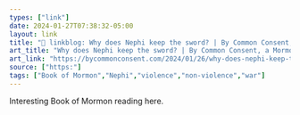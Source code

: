 ```yaml
---
types: ["link"]
date: 2024-01-27T07:38:32-05:00
layout: link
title: "🔗 linkblog: Why does Nephi keep the sword? | By Common Consent, a Mormon Blog'"
art_title: "Why does Nephi keep the sword? | By Common Consent, a Mormon Blog"
art_link: "https://bycommonconsent.com/2024/01/26/why-does-nephi-keep-the-sword/"
source: ["https:"]
tags: ["Book of Mormon","Nephi","violence","non-violence","war"]
---
```

Interesting Book of Mormon reading here.
